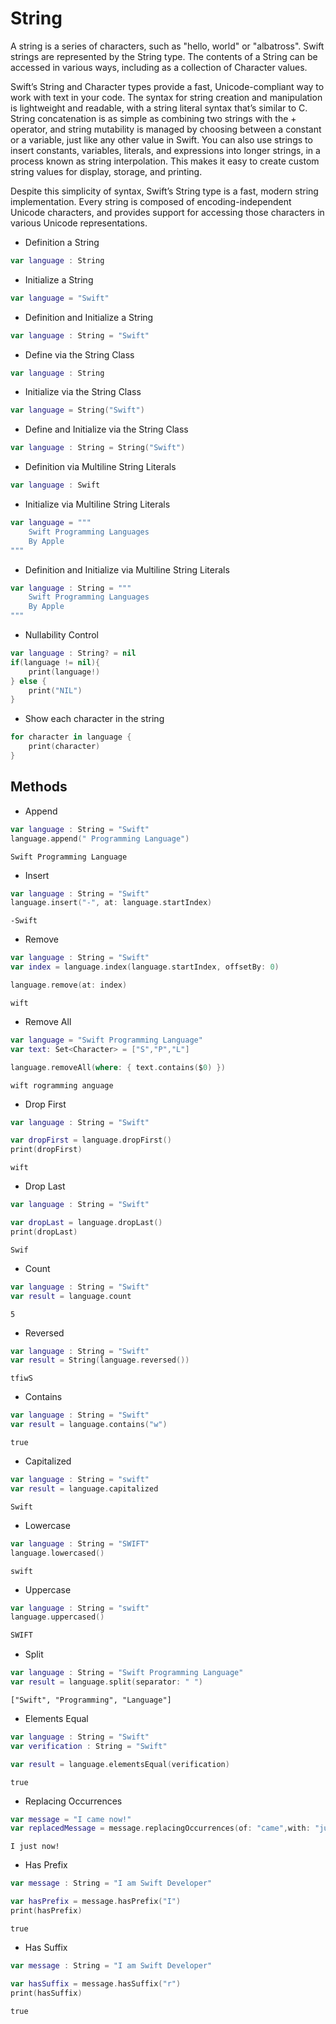 # String
A string is a series of characters, such as "hello, world" or "albatross". Swift strings are represented by the String type. The contents of a String can be accessed in various ways, including as a collection of Character values.

Swift’s String and Character types provide a fast, Unicode-compliant way to work with text in your code. The syntax for string creation and manipulation is lightweight and readable, with a string literal syntax that’s similar to C. String concatenation is as simple as combining two strings with the + operator, and string mutability is managed by choosing between a constant or a variable, just like any other value in Swift. You can also use strings to insert constants, variables, literals, and expressions into longer strings, in a process known as string interpolation. This makes it easy to create custom string values for display, storage, and printing.

Despite this simplicity of syntax, Swift’s String type is a fast, modern string implementation. Every string is composed of encoding-independent Unicode characters, and provides support for accessing those characters in various Unicode representations.

- Definition a String
``` swift
var language : String
```
- Initialize a String
``` swift
var language = "Swift"
```
- Definition and Initialize a String
``` swift
var language : String = "Swift"
```
- Define via the String Class
``` swift
var language : String
```
- Initialize via the String Class
``` swift
var language = String("Swift")
```
- Define and Initialize via the String Class
``` swift
var language : String = String("Swift")
```
-  Definition via Multiline String Literals
``` swift
var language : Swift
```
-  Initialize via Multiline String Literals
``` swift
var language = """
    Swift Programming Languages
    By Apple
"""
```
-  Definition and Initialize via Multiline String Literals
``` swift
var language : String = """
    Swift Programming Languages
    By Apple
"""
```
- Nullability Control
```swift
var language : String? = nil
if(language != nil){
    print(language!)
} else {
    print("NIL")
}
```

- Show each character in the string
```swift
for character in language {
    print(character)
}
```
## Methods
- Append
```swift
var language : String = "Swift"
language.append(" Programming Language")
```
```
Swift Programming Language
```
- Insert
```swift
var language : String = "Swift"
language.insert("-", at: language.startIndex)
```
```
-Swift
```
- Remove
```swift
var language : String = "Swift"
var index = language.index(language.startIndex, offsetBy: 0)

language.remove(at: index)
```
```
wift
```
- Remove All
```swift
var language = "Swift Programming Language"
var text: Set<Character> = ["S","P","L"]

language.removeAll(where: { text.contains($0) })
```
```
wift rogramming anguage
```
- Drop First
```swift
var language : String = "Swift"

var dropFirst = language.dropFirst()
print(dropFirst)
```
```
wift
```
- Drop Last
```swift
var language : String = "Swift"

var dropLast = language.dropLast()
print(dropLast)
```
```
Swif
```
- Count
```swift
var language : String = "Swift"
var result = language.count
```
```
5
```
- Reversed
```Swift
var language : String = "Swift"
var result = String(language.reversed())
```
```
tfiwS
```
- Contains
```swift
var language : String = "Swift"
var result = language.contains("w")
```
```
true
```
- Capitalized
```swift
var language : String = "swift"
var result = language.capitalized
```
```
Swift
```
- Lowercase
```swift
var language : String = "SWIFT"
language.lowercased()
```
```
swift
```
- Uppercase
```swift
var language : String = "swift"
language.uppercased()
```
```swift
SWIFT
```
- Split
```swift
var language : String = "Swift Programming Language"
var result = language.split(separator: " ")
```
```
["Swift", "Programming", "Language"]
```

- Elements Equal
```swift
var language : String = "Swift"
var verification : String = "Swift"

var result = language.elementsEqual(verification)
```
```
true
```
- Replacing Occurrences
```swift
var message = "I came now!"
var replacedMessage = message.replacingOccurrences(of: "came",with: "just")
```
```
I just now!
```

- Has Prefix
```swift
var message : String = "I am Swift Developer"

var hasPrefix = message.hasPrefix("I")
print(hasPrefix)
```
```
true
```
- Has Suffix
```swift
var message : String = "I am Swift Developer"

var hasSuffix = message.hasSuffix("r")
print(hasSuffix)
```
```
true
```

